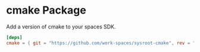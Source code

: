 # cmake Package

Add a version of cmake to your spaces SDK.

```toml
[deps]
cmake = { git = "https://github.com/work-spaces/sysroot-cmake", rev = "3.30.0" }
```
